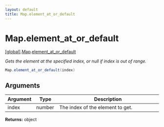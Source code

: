 ```yaml
---
layout: default
title: Map.element_at_or_default
---
```


# Map.element_at_or_default

[\[global\]]({{site.baseurl}}/docs/).[Map]({{site.baseurl}}/docs/Map/).[element_at_or_default]({{site.baseurl}}/docs/Map/element_at_or_default/)

_Gets the element at the specified index, or null if index is out of range._

```cs
Map.element_at_or_default(index)
```

## Arguments

<table>
  <col width="15%">
  <col width="15%">
  <thead>
    <tr>
      <th>Argument</th>
      <th>Type</th>
      <th>Description</th>
    </tr>
  </thead>
  <tbody>
    <tr>
      <td>index</td>
      <td>number</td>
      <td>The index of the element to get.</td>
    </tr>
  </tbody>
</table>

**Returns:** object
